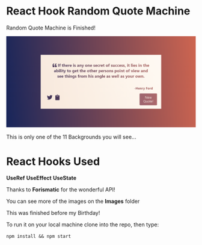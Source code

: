 # React Hook Random Quote Machine

Random Quote Machine is Finished!

![](/src/images/im1.png)

This is only one of the 11 Backgrounds you will see...

# React Hooks Used

**UseRef**
**UseEffect**
**UseState**

Thanks to **Forismatic** for the wonderful API!

You can see more of the images on the **Images** folder

This was finished before my Birthday!

To run it on your local machine clone into the repo, then type: 

    npm install && npm start
